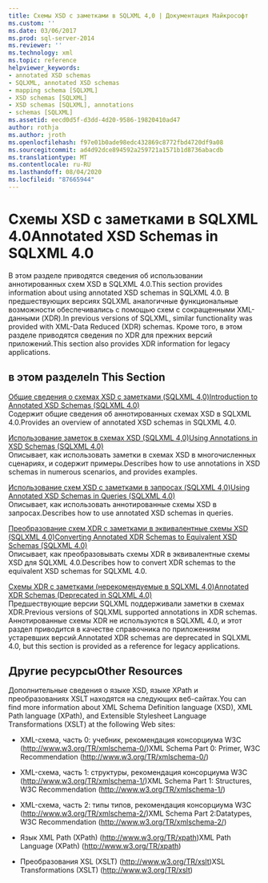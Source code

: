 ```yaml
---
title: Схемы XSD с заметками в SQLXML 4,0 | Документация Майкрософт
ms.custom: ''
ms.date: 03/06/2017
ms.prod: sql-server-2014
ms.reviewer: ''
ms.technology: xml
ms.topic: reference
helpviewer_keywords:
- annotated XSD schemas
- SQLXML, annotated XSD schemas
- mapping schema [SQLXML]
- XSD schemas [SQLXML]
- XSD schemas [SQLXML], annotations
- schemas [SQLXML]
ms.assetid: eecd0d5f-d3dd-4d20-9586-19820410ad47
author: rothja
ms.author: jroth
ms.openlocfilehash: f97e01b0ade98edc432869c8772fbd4720df9a08
ms.sourcegitcommit: ad4d92dce894592a259721a1571b1d8736abacdb
ms.translationtype: MT
ms.contentlocale: ru-RU
ms.lasthandoff: 08/04/2020
ms.locfileid: "87665944"
---
```

# <a name="annotated-xsd-schemas-in-sqlxml-40"></a><span data-ttu-id="d6c25-102">Схемы XSD с заметками в SQLXML 4.0</span><span class="sxs-lookup"><span data-stu-id="d6c25-102">Annotated XSD Schemas in SQLXML 4.0</span></span>
  <span data-ttu-id="d6c25-103">В этом разделе приводятся сведения об использовании аннотированных схем XSD в SQLXML 4.0.</span><span class="sxs-lookup"><span data-stu-id="d6c25-103">This section provides information about using annotated XSD schemas in SQLXML 4.0.</span></span> <span data-ttu-id="d6c25-104">В предшествующих версиях SQLXML аналогичные функциональные возможности обеспечивались с помощью схем с сокращенными XML-данными (XDR).</span><span class="sxs-lookup"><span data-stu-id="d6c25-104">In previous versions of SQLXML, similar functionality was provided with XML-Data Reduced (XDR) schemas.</span></span> <span data-ttu-id="d6c25-105">Кроме того, в этом разделе приводятся сведения по XDR для прежних версий приложений.</span><span class="sxs-lookup"><span data-stu-id="d6c25-105">This section also provides XDR information for legacy applications.</span></span>  
  
## <a name="in-this-section"></a><span data-ttu-id="d6c25-106">в этом разделе</span><span class="sxs-lookup"><span data-stu-id="d6c25-106">In This Section</span></span>  
 [<span data-ttu-id="d6c25-107">Общие сведения о схемах XSD с заметками &#40;SQLXML 4,0&#41;</span><span class="sxs-lookup"><span data-stu-id="d6c25-107">Introduction to Annotated XSD Schemas &#40;SQLXML 4.0&#41;</span></span>](introduction-to-annotated-xsd-schemas-sqlxml-4-0.md)  
 <span data-ttu-id="d6c25-108">Содержит общие сведения об аннотированных схемах XSD в SQLXML 4.0.</span><span class="sxs-lookup"><span data-stu-id="d6c25-108">Provides an overview of annotated XSD schemas in SQLXML 4.0.</span></span>  
  
 [<span data-ttu-id="d6c25-109">Использование заметок в схемах XSD &#40;SQLXML 4,0&#41;</span><span class="sxs-lookup"><span data-stu-id="d6c25-109">Using Annotations in XSD Schemas &#40;SQLXML 4.0&#41;</span></span>](../../sqlxml-annotated-xsd-schemas-using/using-annotations-in-xsd-schemas-sqlxml-4-0.md)  
 <span data-ttu-id="d6c25-110">Описывает, как использовать заметки в схемах XSD в многочисленных сценариях, и содержит примеры.</span><span class="sxs-lookup"><span data-stu-id="d6c25-110">Describes how to use annotations in XSD schemas in numerous scenarios, and provides examples.</span></span>  
  
 [<span data-ttu-id="d6c25-111">Использование схем XSD с заметками в запросах &#40;SQLXML 4,0&#41;</span><span class="sxs-lookup"><span data-stu-id="d6c25-111">Using Annotated XSD Schemas in Queries &#40;SQLXML 4.0&#41;</span></span>](using-annotated-xsd-schemas-in-queries-sqlxml-4-0.md)  
 <span data-ttu-id="d6c25-112">Описывает, как использовать аннотированные схемы XSD в запросах.</span><span class="sxs-lookup"><span data-stu-id="d6c25-112">Describes how to use annotated XSD schemas in queries.</span></span>  
  
 [<span data-ttu-id="d6c25-113">Преобразование схем XDR с заметками в эквивалентные схемы XSD &#40;SQLXML 4,0&#41;</span><span class="sxs-lookup"><span data-stu-id="d6c25-113">Converting Annotated XDR Schemas to Equivalent XSD Schemas &#40;SQLXML 4.0&#41;</span></span>](converting-annotated-xdr-schemas-to-equivalent-xsd-schemas-sqlxml-4-0.md)  
 <span data-ttu-id="d6c25-114">Описывает, как преобразовывать схемы XDR в эквивалентные схемы XSD для SQLXML 4.0.</span><span class="sxs-lookup"><span data-stu-id="d6c25-114">Describes how to convert XDR schemas to the equivalent XSD schemas for SQLXML 4.0.</span></span>  
  
 [<span data-ttu-id="d6c25-115">Схемы XDR с заметками &#40;нерекомендуемые в SQLXML 4,0&#41;</span><span class="sxs-lookup"><span data-stu-id="d6c25-115">Annotated XDR Schemas &#40;Deprecated in SQLXML 4.0&#41;</span></span>](annotated-xdr-schemas-deprecated-in-sqlxml-4-0.md)  
 <span data-ttu-id="d6c25-116">Предшествующие версии SQLXML поддерживали заметки в схемах XDR.</span><span class="sxs-lookup"><span data-stu-id="d6c25-116">Previous versions of SQLXML supported annotations in XDR schemas.</span></span> <span data-ttu-id="d6c25-117">Аннотированные схемы XDR не используются в SQLXML 4.0, и этот раздел приводится в качестве справочника по приложениям устаревших версий.</span><span class="sxs-lookup"><span data-stu-id="d6c25-117">Annotated XDR schemas are deprecated in SQLXML 4.0, but this section is provided as a reference for legacy applications.</span></span>  
  
## <a name="other-resources"></a><span data-ttu-id="d6c25-118">Другие ресурсы</span><span class="sxs-lookup"><span data-stu-id="d6c25-118">Other Resources</span></span>  
 <span data-ttu-id="d6c25-119">Дополнительные сведения о языке XSD, языке XPath и преобразованиях XSLT находятся на следующих веб-сайтах.</span><span class="sxs-lookup"><span data-stu-id="d6c25-119">You can find more information about XML Schema Definition language (XSD), XML Path language (XPath), and Extensible Stylesheet Language Transformations (XSLT) at the following Web sites:</span></span>  
  
-   <span data-ttu-id="d6c25-120">XML-схема, часть 0: учебник, рекомендация консорциума W3C (http://www.w3.org/TR/xmlschema-0/)</span><span class="sxs-lookup"><span data-stu-id="d6c25-120">XML Schema Part 0: Primer, W3C Recommendation (http://www.w3.org/TR/xmlschema-0/)</span></span>  
  
-   <span data-ttu-id="d6c25-121">XML-схема, часть 1: структуры, рекомендация консорциума W3C (http://www.w3.org/TR/xmlschema-1/)</span><span class="sxs-lookup"><span data-stu-id="d6c25-121">XML Schema Part 1: Structures, W3C Recommendation (http://www.w3.org/TR/xmlschema-1/)</span></span>  
  
-   <span data-ttu-id="d6c25-122">XML-схема, часть 2: типы типов, рекомендация консорциума W3C (http://www.w3.org/TR/xmlschema-2/)</span><span class="sxs-lookup"><span data-stu-id="d6c25-122">XML Schema Part 2:Datatypes, W3C Recommendation (http://www.w3.org/TR/xmlschema-2/)</span></span>  
  
-   <span data-ttu-id="d6c25-123">Язык XML Path (XPath) (http://www.w3.org/TR/xpath)</span><span class="sxs-lookup"><span data-stu-id="d6c25-123">XML Path Language (XPath) (http://www.w3.org/TR/xpath)</span></span>  
  
-   <span data-ttu-id="d6c25-124">Преобразования XSL (XSLT) (http://www.w3.org/TR/xslt)</span><span class="sxs-lookup"><span data-stu-id="d6c25-124">XSL Transformations (XSLT) (http://www.w3.org/TR/xslt)</span></span>  
  
  
